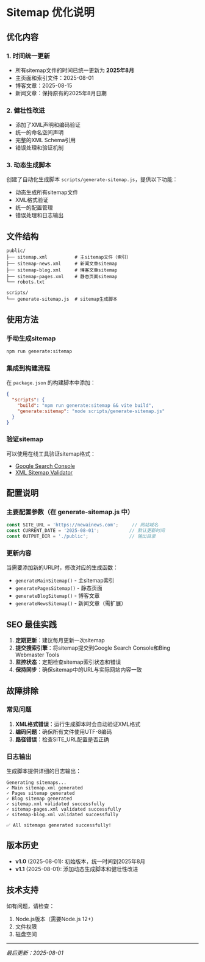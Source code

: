 # Sitemap 优化说明

## 优化内容

### 1. 时间统一更新
- 所有sitemap文件的时间已统一更新为 **2025年8月**
- 主页面和索引文件：2025-08-01
- 博客文章：2025-08-15
- 新闻文章：保持原有的2025年8月日期

### 2. 健壮性改进
- 添加了XML声明和编码验证
- 统一的命名空间声明
- 完整的XML Schema引用
- 错误处理和验证机制

### 3. 动态生成脚本
创建了自动化生成脚本 `scripts/generate-sitemap.js`，提供以下功能：
- 动态生成所有sitemap文件
- XML格式验证
- 统一的配置管理
- 错误处理和日志输出

## 文件结构

```
public/
├── sitemap.xml          # 主sitemap文件（索引）
├── sitemap-news.xml     # 新闻文章sitemap
├── sitemap-blog.xml     # 博客文章sitemap  
├── sitemap-pages.xml    # 静态页面sitemap
└── robots.txt

scripts/
└── generate-sitemap.js  # sitemap生成脚本
```

## 使用方法

### 手动生成sitemap
```bash
npm run generate:sitemap
```

### 集成到构建流程
在 `package.json` 的构建脚本中添加：
```json
{
  "scripts": {
    "build": "npm run generate:sitemap && vite build",
    "generate:sitemap": "node scripts/generate-sitemap.js"
  }
}
```

### 验证sitemap
可以使用在线工具验证sitemap格式：
- [Google Search Console](https://search.google.com/search-console/)
- [XML Sitemap Validator](https://www.xml-sitemap.com/)

## 配置说明

### 主要配置参数（在 generate-sitemap.js 中）
```javascript
const SITE_URL = 'https://newainews.com';     // 网站域名
const CURRENT_DATE = '2025-08-01';           // 默认更新时间
const OUTPUT_DIR = './public';               // 输出目录
```

### 更新内容
当需要添加新的URL时，修改对应的生成函数：
- `generateMainSitemap()` - 主sitemap索引
- `generatePagesSitemap()` - 静态页面
- `generateBlogSitemap()` - 博客文章
- `generateNewsSitemap()` - 新闻文章（需扩展）

## SEO 最佳实践

1. **定期更新**：建议每月更新一次sitemap
2. **提交搜索引擎**：将sitemap提交到Google Search Console和Bing Webmaster Tools
3. **监控状态**：定期检查sitemap索引状态和错误
4. **保持同步**：确保sitemap中的URL与实际网站内容一致

## 故障排除

### 常见问题
1. **XML格式错误**：运行生成脚本时会自动验证XML格式
2. **编码问题**：确保所有文件使用UTF-8编码
3. **路径错误**：检查SITE_URL配置是否正确

### 日志输出
生成脚本提供详细的日志输出：
```
Generating sitemaps...
✓ Main sitemap.xml generated
✓ Pages sitemap generated  
✓ Blog sitemap generated
✓ sitemap.xml validated successfully
✓ sitemap-pages.xml validated successfully
✓ sitemap-blog.xml validated successfully

✅ All sitemaps generated successfully!
```

## 版本历史

- **v1.0** (2025-08-01): 初始版本，统一时间到2025年8月
- **v1.1** (2025-08-01): 添加动态生成脚本和健壮性改进

## 技术支持

如有问题，请检查：
1. Node.js版本（需要Node.js 12+）
2. 文件权限
3. 磁盘空间

---
*最后更新：2025-08-01*